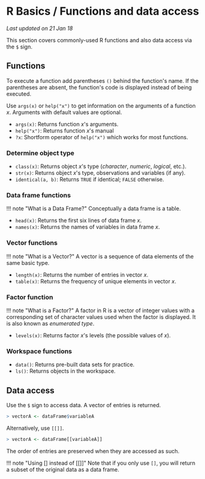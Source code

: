 # R Basics / Functions and data access
_Last updated on 21 Jan 18_

This section covers commonly-used R functions and also data access via the `$` sign.

## Functions
To execute a function add parentheses `()` behind the function's name. If the parentheses are absent, the function's code is displayed instead of being executed.

Use `args(x)` or `help("x")` to get information on the arguments of a function _x_. Arguments with default values are optional.

* `args(x)`: Returns function _x_'s arguments.
* `help("x")`: Returns function _x_'s manual
* `?x`: Shortform operator of `help("x")` which works for most functions.

### Determine object type
* `class(x)`: Returns object _x_'s type (_character_, _numeric_, _logical_, etc.).
* `str(x)`: Returns object _x_'s type, observations and variables (if any).
* `identical(a, b)`: Returns ```TRUE``` if identical; ```FALSE``` otherwise.

### Data frame functions

!!! note "What is a Data Frame?"
    Conceptually a data frame is a table.

* `head(x)`: Returns the first six lines of data frame _x_.
* `names(x)`: Returns the names of variables in data frame _x_.

### Vector functions

!!! note "What is a Vector?"
    A vector is a sequence of data elements of the same basic type.

* `length(x)`: Returns the number of entries in vector _x_.
* `table(x)`: Returns the frequency of unique elements in vector _x_.

### Factor function

!!! note "What is a Factor?"
    A factor in R is a vector of integer values with a corresponding set of character values used when the factor is displayed. It is also known as _enumerated type_.

* `levels(x)`: Returns factor _x_'s levels (the possible values of _x_).

### Workspace functions
* `data()`: Returns pre-built data sets for practice.
* `ls()`: Returns objects in the workspace.

## Data access
Use the `$` sign to access data. A vector of entries is returned.
```r
> vectorA <- dataFrame$variableA
```

Alternatively, use `[[]]`.
```r
> vectorA <- dataFrame[[variableA]]
```

The order of entries are preserved when they are accessed as such.

!!! note "Using [] instead of [[]]"
    Note that if you only use `[]`, you will return a subset of the original data as a data frame.
